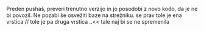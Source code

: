 Preden pushaš, preveri trenutno verzijo in jo posodobi z novo kodo, da je ne bi povozil. Ne pozabi še osvežiti baze na strežniku.
se prav tole je ena vrstica
// tole je pa druga vrstica
..<< tale naj bi se ne spremenila